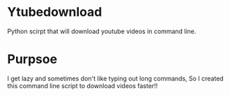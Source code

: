 # Ytubedownload
Python scirpt that will download youtube videos in command line.

# Purpsoe
I get lazy and sometimes don't like typing out long commands, So I created this command line script to download videos faster!!
